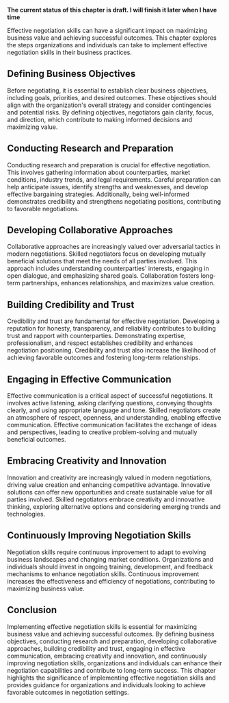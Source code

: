 **The current status of this chapter is draft. I will finish it later when I have time**

Effective negotiation skills can have a significant impact on maximizing business value and achieving successful outcomes. This chapter explores the steps organizations and individuals can take to implement effective negotiation skills in their business practices.

Defining Business Objectives
----------------------------

Before negotiating, it is essential to establish clear business objectives, including goals, priorities, and desired outcomes. These objectives should align with the organization's overall strategy and consider contingencies and potential risks. By defining objectives, negotiators gain clarity, focus, and direction, which contribute to making informed decisions and maximizing value.

Conducting Research and Preparation
-----------------------------------

Conducting research and preparation is crucial for effective negotiation. This involves gathering information about counterparties, market conditions, industry trends, and legal requirements. Careful preparation can help anticipate issues, identify strengths and weaknesses, and develop effective bargaining strategies. Additionally, being well-informed demonstrates credibility and strengthens negotiating positions, contributing to favorable negotiations.

Developing Collaborative Approaches
-----------------------------------

Collaborative approaches are increasingly valued over adversarial tactics in modern negotiations. Skilled negotiators focus on developing mutually beneficial solutions that meet the needs of all parties involved. This approach includes understanding counterparties' interests, engaging in open dialogue, and emphasizing shared goals. Collaboration fosters long-term partnerships, enhances relationships, and maximizes value creation.

Building Credibility and Trust
------------------------------

Credibility and trust are fundamental for effective negotiation. Developing a reputation for honesty, transparency, and reliability contributes to building trust and rapport with counterparties. Demonstrating expertise, professionalism, and respect establishes credibility and enhances negotiation positioning. Credibility and trust also increase the likelihood of achieving favorable outcomes and fostering long-term relationships.

Engaging in Effective Communication
-----------------------------------

Effective communication is a critical aspect of successful negotiations. It involves active listening, asking clarifying questions, conveying thoughts clearly, and using appropriate language and tone. Skilled negotiators create an atmosphere of respect, openness, and understanding, enabling effective communication. Effective communication facilitates the exchange of ideas and perspectives, leading to creative problem-solving and mutually beneficial outcomes.

Embracing Creativity and Innovation
-----------------------------------

Innovation and creativity are increasingly valued in modern negotiations, driving value creation and enhancing competitive advantage. Innovative solutions can offer new opportunities and create sustainable value for all parties involved. Skilled negotiators embrace creativity and innovative thinking, exploring alternative options and considering emerging trends and technologies.

Continuously Improving Negotiation Skills
-----------------------------------------

Negotiation skills require continuous improvement to adapt to evolving business landscapes and changing market conditions. Organizations and individuals should invest in ongoing training, development, and feedback mechanisms to enhance negotiation skills. Continuous improvement increases the effectiveness and efficiency of negotiations, contributing to maximizing business value.

Conclusion
----------

Implementing effective negotiation skills is essential for maximizing business value and achieving successful outcomes. By defining business objectives, conducting research and preparation, developing collaborative approaches, building credibility and trust, engaging in effective communication, embracing creativity and innovation, and continuously improving negotiation skills, organizations and individuals can enhance their negotiation capabilities and contribute to long-term success. This chapter highlights the significance of implementing effective negotiation skills and provides guidance for organizations and individuals looking to achieve favorable outcomes in negotiation settings.
